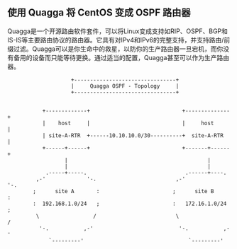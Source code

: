 ## 使用 Quagga 将 CentOS 变成 OSPF 路由器                                                                         
 Quagga是一个开源路由软件套件，可以将Linux变成支持如RIP、OSPF、BGP和IS-IS等主要路由协议的路由器。它具有对IPv4和IPv6的完整支持，并支持路由/前缀过滤。Quagga可以是你生命中的救星，以防你的生产路由器一旦宕机，而你没有备用的设备而只能等待更换。通过适当的配置，Quagga甚至可以作为生产路由器。
```
                    +--------------------------------+                   
                    |     Quagga OSPF - Topology     |                   
                    +--------------------------------+                   
                                                                         
                                                                         
           +-------------+                             +--------------+  
           |    host     |                             |     host     |  
           | site-A-RTR  +------10.10.10.0/30----------+  site-A-RTR  |  
           +------+------+                             +-------+------+  
                  |                                            |         
                  |                                            |         
            .-----+-----.                               .------+----.    
         ,-'             '-.                         ,-'             '-. 
        ;      site A       :                       ;      site B       :
        :  192.168.1.0/24   ;                       :   172.16.1.0/24   ;
         \                 /                         \                 / 
          '-.           ,-'                           '-.           ,-'  
             `---------'                                 `---------'     
``` 
